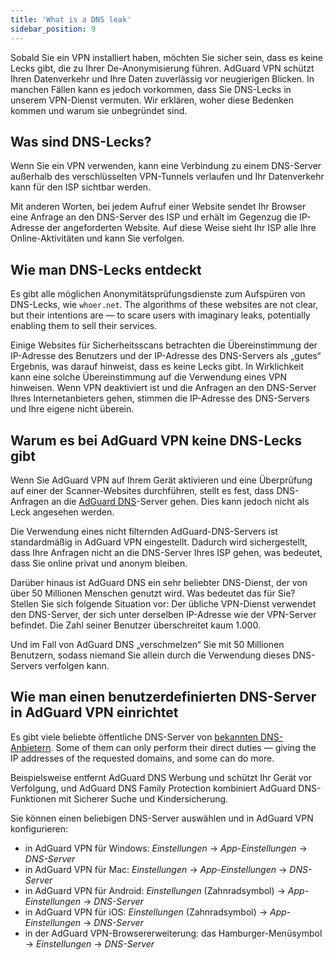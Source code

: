 ```yaml
---
title: 'What is a DNS leak'
sidebar_position: 9
---
```


Sobald Sie ein VPN installiert haben, möchten Sie sicher sein, dass es keine Lecks gibt, die zu Ihrer De-Anonymisierung führen. AdGuard VPN schützt Ihren Datenverkehr und Ihre Daten zuverlässig vor neugierigen Blicken. In manchen Fällen kann es jedoch vorkommen, dass Sie DNS-Lecks in unserem VPN-Dienst vermuten. Wir erklären, woher diese Bedenken kommen und warum sie unbegründet sind.

## Was sind DNS-Lecks?

Wenn Sie ein VPN verwenden, kann eine Verbindung zu einem DNS-Server außerhalb des verschlüsselten VPN-Tunnels verlaufen und Ihr Datenverkehr kann für den ISP sichtbar werden.

Mit anderen Worten, bei jedem Aufruf einer Website sendet Ihr Browser eine Anfrage an den DNS-Server des ISP und erhält im Gegenzug die IP-Adresse der angeforderten Website. Auf diese Weise sieht Ihr ISP alle Ihre Online-Aktivitäten und kann Sie verfolgen.

## Wie man DNS-Lecks entdeckt

Es gibt alle möglichen Anonymitätsprüfungsdienste zum Aufspüren von DNS-Lecks, wie `whoer.net`. The algorithms of these websites are not clear, but their intentions are — to scare users with imaginary leaks, potentially enabling them to sell their services.

Einige Websites für Sicherheitsscans betrachten die Übereinstimmung der IP-Adresse des Benutzers und der IP-Adresse des DNS-Servers als „gutes“ Ergebnis, was darauf hinweist, dass es keine Lecks gibt. In Wirklichkeit kann eine solche Übereinstimmung auf die Verwendung eines VPN hinweisen. Wenn VPN deaktiviert ist und die Anfragen an den DNS-Server Ihres Internetanbieters gehen, stimmen die IP-Adresse des DNS-Servers und Ihre eigene nicht überein.

## Warum es bei AdGuard VPN keine DNS-Lecks gibt

Wenn Sie AdGuard VPN auf Ihrem Gerät aktivieren und eine Überprüfung auf einer der Scanner-Websites durchführen, stellt es fest, dass DNS-Anfragen an die [AdGuard DNS](https://adguard-dns.io)-Server gehen. Dies kann jedoch nicht als Leck angesehen werden.

Die Verwendung eines nicht filternden AdGuard-DNS-Servers ist standardmäßig in AdGuard VPN eingestellt. Dadurch wird sichergestellt, dass Ihre Anfragen nicht an die DNS-Server Ihres ISP gehen, was bedeutet, dass Sie online privat und anonym bleiben.

Darüber hinaus ist AdGuard DNS ein sehr beliebter DNS-Dienst, der von über 50 Millionen Menschen genutzt wird. Was bedeutet das für Sie? Stellen Sie sich folgende Situation vor: Der übliche VPN-Dienst verwendet den DNS-Server, der sich unter derselben IP-Adresse wie der VPN-Server befindet. Die Zahl seiner Benutzer überschreitet kaum 1.000.

Und im Fall von AdGuard DNS „verschmelzen“ Sie mit 50 Millionen Benutzern, sodass niemand Sie allein durch die Verwendung dieses DNS-Servers verfolgen kann.

## Wie man einen benutzerdefinierten DNS-Server in AdGuard VPN einrichtet

Es gibt viele beliebte öffentliche DNS-Server von [bekannten DNS-Anbietern](https://adguard-dns.io/kb/general/dns-providers). Some of them can only perform their direct duties — giving the IP addresses of the requested domains, and some can do more.

Beispielsweise entfernt AdGuard DNS Werbung und schützt Ihr Gerät vor Verfolgung, und AdGuard DNS Family Protection kombiniert AdGuard DNS-Funktionen mit Sicherer Suche und Kindersicherung.

Sie können einen beliebigen DNS-Server auswählen und in AdGuard VPN konfigurieren:

- in AdGuard VPN für Windows: *Einstellungen* → *App-Einstellungen* → *DNS-Server*
- in AdGuard VPN für Mac: *Einstellungen* → *App-Einstellungen* → *DNS-Server*
- in AdGuard VPN für Android: *Einstellungen* (Zahnradsymbol) → *App-Einstellungen* → *DNS-Server*
- in AdGuard VPN für iOS: *Einstellungen* (Zahnradsymbol) → *App-Einstellungen* → *DNS-Server*
- in der AdGuard VPN-Browsererweiterung: das Hamburger-Menüsymbol → *Einstellungen* → *DNS-Server*
